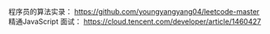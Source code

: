 程序员的算法实录：
https://github.com/youngyangyang04/leetcode-master
精通JavaScript 面试：
https://cloud.tencent.com/developer/article/1460427
